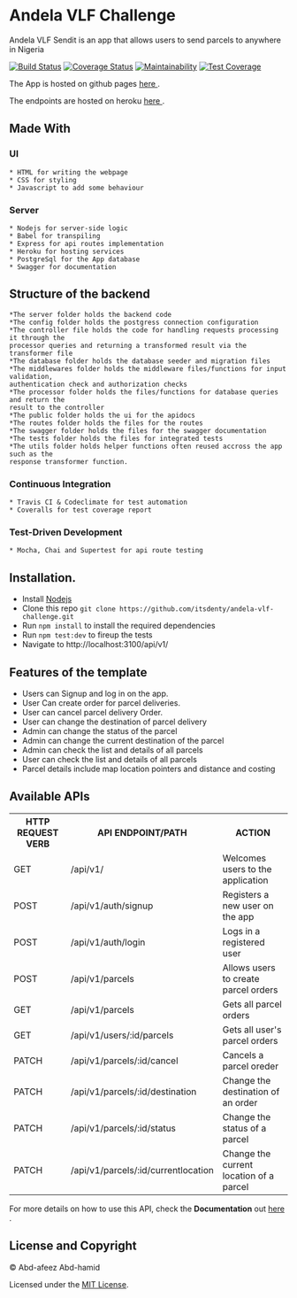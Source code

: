 # Andela VLF Challenge

Andela VLF Sendit is an app that allows users to send parcels to anywhere in Nigeria

[![Build Status](https://travis-ci.org/Itsdenty/andela-vlf-challenge.svg?branch=master)](https://travis-ci.org/Itsdenty/andela-vlf-challenge) [![Coverage Status](https://coveralls.io/repos/github/Itsdenty/andela-vlf-challenge/badge.svg?branch=master)](https://coveralls.io/github/Itsdenty/andela-vlf-challenge?branch=master) [![Maintainability](https://api.codeclimate.com/v1/badges/48ad51dc49c1a2d3a026/maintainability)](https://codeclimate.com/github/Itsdenty/andela-vlf-challenge/maintainability) [![Test Coverage](https://api.codeclimate.com/v1/badges/48ad51dc49c1a2d3a026/test_coverage)](https://codeclimate.com/github/Itsdenty/andela-vlf-challenge/test_coverage)


The App is hosted on github pages [ here ](https://itsdenty.github.io/andela-vlf-challenge/index.html).

The endpoints are hosted on heroku [ here ](https://andela-vlf.herokuapp.com/api-docs/).

## Made With
  ### UI
    * HTML for writing the webpage
    * CSS for styling
    * Javascript to add some behaviour
  
  ### Server
    * Nodejs for server-side logic
    * Babel for transpiling
    * Express for api routes implementation
    * Heroku for hosting services
    * PostgreSql for the App database
    * Swagger for documentation

## Structure of the backend
    *The server folder holds the backend code
    *The config folder holds the postgress connection configuration
    *The controller file holds the code for handling requests processing it through the 
    processor queries and returning a transformed result via the transformer file
    *The database folder holds the database seeder and migration files
    *The middlewares folder holds the middleware files/functions for input validation,
    authentication check and authorization checks
    *The processor folder holds the files/functions for database queries and return the
    result to the controller
    *The public folder holds the ui for the apidocs
    *The routes folder holds the files for the routes
    *The swagger folder holds the files for the swagger documentation
    *The tests folder holds the files for integrated tests
    *The utils folder holds helper functions often reused accross the app such as the
    response transformer function.

  ### Continuous Integration
    * Travis CI & Codeclimate for test automation
    * Coveralls for test coverage report
  
  ### Test-Driven Development
    * Mocha, Chai and Supertest for api route testing

## Installation.
  * Install [Nodejs](https://nodejs.org/en/download/)
  * Clone this repo ``` git clone https://github.com/itsdenty/andela-vlf-challenge.git ```
  * Run ```npm install``` to install the required dependencies
  * Run ```npm test:dev``` to fireup the tests
  * Navigate to http://localhost:3100/api/v1/

## Features of the template
* Users can Signup and log in on the app.
* User Can create order for parcel deliveries.
* User can cancel parcel delivery Order.
* User can change the destination of parcel delivery
* Admin can change the status of the parcel
* Admin can change the current destination of the parcel
* Admin can check the list and details of all parcels
* User can check the list and details of all parcels
* Parcel details include map location pointers and distance and costing

## Available APIs
<table>
  <tr>
      <th>HTTP REQUEST VERB</th>
      <th>API ENDPOINT/PATH</th>
      <th>ACTION</th>
  </tr>
  <tr>
      <td>GET</td>
      <td>/api/v1/</td>
      <td>Welcomes users to the application</td>
  </tr>
  <tr>
      <td>POST</td>
      <td>/api/v1/auth/signup</td>
      <td>Registers a new user on the app</td>
  </tr>
  <tr>
      <td>POST</td>
      <td>/api/v1/auth/login</td>
      <td>Logs in a registered user</td>
  </tr>
  <tr>
      <td>POST</td>
      <td>/api/v1/parcels</td>
      <td>Allows users to create parcel orders</td>
  </tr>
  <tr>
      <td>GET</td>
      <td>/api/v1/parcels</td>
      <td>Gets all parcel orders</td>
  </tr>
  <tr>
      <td>GET</td>
      <td>/api/v1/users/:id/parcels</td>
      <td>Gets all user's parcel orders</td>
  </tr>
  <tr>
      <td>PATCH</td>
      <td>/api/v1/parcels/:id/cancel</td>
      <td>Cancels a parcel oreder</td>
  </tr>
  <tr>
      <td>PATCH</td>
      <td>/api/v1/parcels/:id/destination</td>
      <td>Change the destination of an order</td>
  </tr>
  <tr>
      <td>PATCH</td>
      <td>/api/v1/parcels/:id/status</td>
      <td>Change the status of a parcel</td>
  </tr>
  <tr>
      <td>PATCH</td>
      <td>/api/v1/parcels/:id/currentlocation</td>
      <td>Change the current location of a parcel</td>
  </tr>
</table>


For more details on how to use this API, check the **Documentation** out [ here ](https://andela-vlf.herokuapp.com/api-docs/).

## License and Copyright
&copy; Abd-afeez Abd-hamid

Licensed under the [MIT License](LICENSE).
